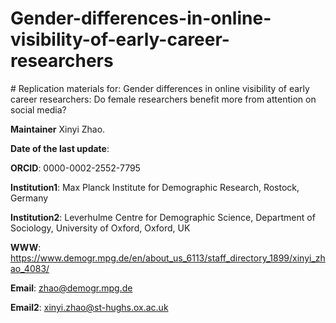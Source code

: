 # Gender-differences-in-online-visibility-of-early-career-researchers
﻿# Replication materials for: Gender differences in online visibility of early career researchers: Do female researchers benefit more from attention on social media? 
 
**Maintainer** Xinyi Zhao.

**Date of the last update**: 

**ORCID**: 0000-0002-2552-7795

**Institution1**: Max Planck Institute for Demographic Research, Rostock, Germany

**Institution2**: Leverhulme Centre for Demographic Science, Department of Sociology, University of Oxford, Oxford, UK

**WWW**: https://www.demogr.mpg.de/en/about_us_6113/staff_directory_1899/xinyi_zhao_4083/

**Email**: zhao@demogr.mpg.de

**Email2**: xinyi.zhao@st-hughs.ox.ac.uk
